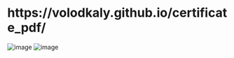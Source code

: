 <h1>https://volodkaly.github.io/certificate_pdf/</h1>

![image](https://github.com/user-attachments/assets/84808325-4c33-4446-b331-ae370d78cf25)
![image](https://github.com/user-attachments/assets/2250858f-59c0-47c7-a1ab-4a74bd390a14)
